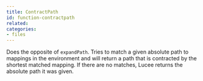 ```yaml
---
title: ContractPath
id: function-contractpath
related:
categories:
- files
---
```


Does the opposite of `expandPath`. Tries to match a given absolute path to mappings in the environment and will return a path that is contracted by the shortest matched mapping. If there are no matches, Lucee returns the absolute path it was given.
